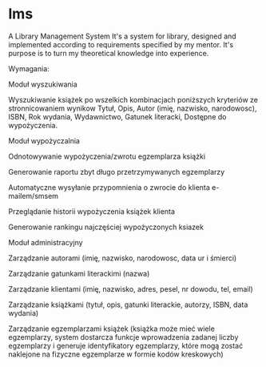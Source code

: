 # lms
A Library Management System
It's a system for library, designed and implemented according to requirements specified by my mentor.
It's purpose is to turn my theoretical knowledge into experience.

Wymagania:

Moduł wyszukiwania

Wyszukiwanie książek po wszelkich kombinacjach poniższych kryteriów ze stronnicowaniem wynikow
Tytuł,
Opis,
Autor (imię, nazwisko, narodowosc),
ISBN,
Rok wydania,
Wydawnictwo,
Gatunek literacki,
Dostępne do wypożyczenia.

Moduł wypożyczalnia

Odnotowywanie wypożyczenia/zwrotu egzemplarza książki

Generowanie raportu zbyt długo przetrzymywanych egzemplarzy

Automatyczne wysyłanie przypomnienia o zwrocie do klienta e-mailem/smsem

Przeglądanie historii wypożyczenia książek klienta

Generowanie rankingu najczęściej wypożyczonych ksiazek


Moduł administracyjny

Zarządzanie autorami (imię, nazwisko, narodowosc, data ur i śmierci)

Zarządzanie gatunkami literackimi (nazwa)

Zarządzanie klientami (imię,  nazwisko, adres, pesel, nr dowodu, tel, email)

Zarządzanie książkami (tytuł,  opis, gatunki literackie, autorzy, ISBN,  data wydania)

Zarządzanie egzemplarzami książek (książka może mieć wiele egzemplarzy, system dostarcza funkcje wprowadzenia zadanej liczby egzemplarzy i generuje identyfikatory egzemplarzy, które mogą zostać naklejone na fizyczne egzemplarze w formie kodów kreskowych)


